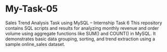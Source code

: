 # My-Task-05
Sales Trend Analysis Task using MySQL – Internship Task 6 This repository contains SQL scripts and results for analyzing monthly revenue and order volume using aggregate functions like SUM() and COUNT() in MySQL. It demonstrates basic data grouping, sorting, and trend extraction using a sample online_sales dataset.

